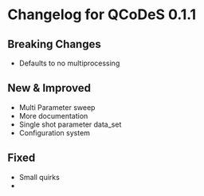 # Changelog for QCoDeS 0.1.1

## Breaking Changes

- Defaults to no multiprocessing

## New & Improved

- Multi Parameter sweep
- More documentation
- Single shot parameter data_set
- Configuration system

## Fixed

- Small quirks
-

